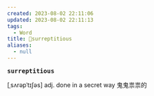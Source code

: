 ```yaml
---
created: 2023-08-02 22:11:06
updated: 2023-08-02 22:11:13
tags:
  - Word
title: 📖surreptitious
aliases:
  - null
---
```


<pre><strong>surreptitious</strong></pre>
[ˌsʌrəpˈtɪʃəs]
adj. done in a secret way ⻤⻤祟祟的
